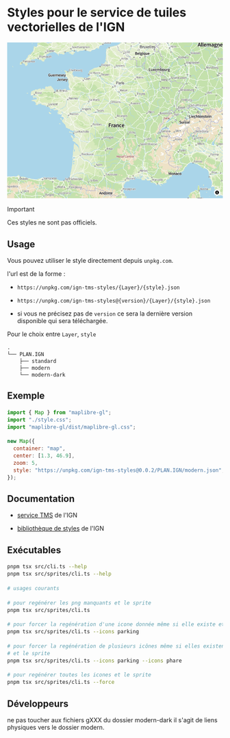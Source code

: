 # Styles pour le service de tuiles vectorielles de l'IGN

<a href="https://ign-tms-styles.pentatrion.com">
<img src="https://raw.githubusercontent.com/lhapaipai/ign-tms-styles/main/screenshot.png" alt="IGN TMS styles" />
</a>

> [!IMPORTANT]
> Ces styles ne sont pas officiels.

## Usage

Vous pouvez utiliser le style directement depuis `unpkg.com`.

l'url est de la forme :
- `https://unpkg.com/ign-tms-styles/{Layer}/{style}.json`
- `https://unpkg.com/ign-tms-styles@{version}/{Layer}/{style}.json`

- si vous ne précisez pas de `version` ce sera la dernière version disponible qui sera téléchargée.

Pour le choix entre `Layer`, `style`
```
.
└── PLAN.IGN
    ├── standard
    ├── modern
    └── modern-dark
```

## Exemple

```js
import { Map } from "maplibre-gl";
import "./style.css";
import "maplibre-gl/dist/maplibre-gl.css";

new Map({
  container: "map",
  center: [1.3, 46.9],
  zoom: 5,
  style: "https://unpkg.com/ign-tms-styles@0.0.2/PLAN.IGN/modern.json",
});
```

## Documentation

- [service TMS](https://geoservices.ign.fr/documentation/services/services-geoplateforme/diffusion#70064) de l'IGN

- [bibliothèque de styles](https://geoservices.ign.fr/documentation/services/api-et-services-ogc/tuiles-vectorielles-tmswmts/styles) de l'IGN


## Exécutables


```bash
pnpm tsx src/cli.ts --help
pnpm tsx src/sprites/cli.ts --help

# usages courants

# pour regénérer les png manquants et le sprite
pnpm tsx src/sprites/cli.ts

# pour forcer la regénération d'une icone donnée même si elle existe et le sprite
pnpm tsx src/sprites/cli.ts --icons parking

# pour forcer la regénération de plusieurs icônes même si elles existent
# et le sprite
pnpm tsx src/sprites/cli.ts --icons parking --icons phare

# pour regénérer toutes les icones et le sprite
pnpm tsx src/sprites/cli.ts --force
```

## Développeurs

ne pas toucher aux fichiers gXXX du dossier modern-dark il s'agit de liens physiques vers le dossier modern.